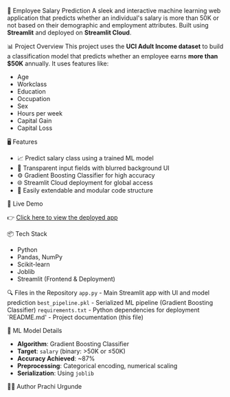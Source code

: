 💼 Employee Salary Prediction
A sleek and interactive machine learning web application that predicts whether an individual's salary is more than 50K or not based on their demographic and employment attributes. Built using **Streamlit** and deployed on **Streamlit Cloud**.

📊 Project Overview
This project uses the **UCI Adult Income dataset** to build a classification model that predicts whether an employee earns **more than $50K** annually. It uses features like:

- Age
- Workclass
- Education
- Occupation
- Sex
- Hours per week
- Capital Gain
- Capital Loss

 🖥️ Features

- 📈 Predict salary class using a trained ML model
- 🎨 Transparent input fields with blurred background UI
- ⚙️ Gradient Boosting Classifier for high accuracy
- 🌐 Streamlit Cloud deployment for global access
- 📁 Easily extendable and modular code structure


🚀 Live Demo

👉 [Click here to view the deployed app](https://employee-salary-prediction-prachiurgunde-73fv6gk8ae8vhod8u3bc7t.streamlit.app/)  


📦 Tech Stack

- Python
- Pandas, NumPy
- Scikit-learn
- Joblib
- Streamlit (Frontend & Deployment)


🔍 Files in the Repository
 `app.py`  -  Main Streamlit app with UI and model prediction 
`best_pipeline.pkl`   -  Serialized ML pipeline (Gradient Boosting Classifier) 
`requirements.txt` -  Python dependencies for deployment 
`README.md'  -    Project documentation (this file) 




🧠 ML Model Details

- **Algorithm**: Gradient Boosting Classifier
- **Target**: `salary` (binary: >50K or ≤50K)
- **Accuracy Achieved**: ~87%
- **Preprocessing**: Categorical encoding, numerical scaling
- **Serialization**: Using `joblib`

👩‍💻 Author
Prachi Urgunde


